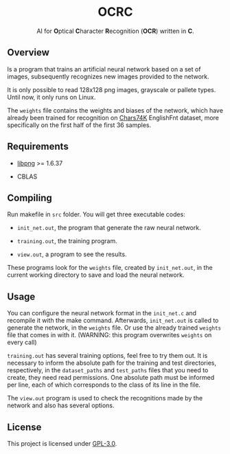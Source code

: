 <div align="center">

<h1>OCRC</h1>

AI for <b>O</b>ptical <b>C</b>haracter <b>R</b>ecognition (<b>OCR</b>) written in <b>C</b>.

</div>

## Overview

Is a program that trains an artificial neural network based on a set of images, subsequently recognizes new images provided to the network.

It is only possible to read 128x128 png images, grayscale or pallete types. Until now, it only runs on Linux.

The `weights` file contains the weights and biases of the network, which have already been trained for recognition on [Chars74K](http://www.ee.surrey.ac.uk/CVSSP/demos/chars74k/) EnglishFnt dataset, more specifically on the first half of the first 36 samples.

## Requirements

* [libpng](http://www.libpng.org) >= 1.6.37

* CBLAS

## Compiling

Run makefile in `src` folder. You will get three executable codes:

* `init_net.out`, the program that generate the raw neural network.

* `training.out`, the training program.

* `view.out`, a program to see the results.

These programs look for the `weights` file, created by `init_net.out`, in the current working directory to save and load the neural network.

## Usage

You can configure the neural network format in the `init_net.c` and recompile it with the make command. Afterwards, `init_net.out` is called to generate the network, in the `weights` file. Or use the already trained `weights` file that comes in with it. (WARNING: this program overwrites `weights` on every call)

`training.out` has several training options, feel free to try them out. It is necessary to inform the absolute path for the training and test directories, respectively, in the `dataset_paths` and `test_paths` files that you need to create, they need read permissions. One absolute path must be informed per line, each of which corresponds to the class of its line in the file.

The `view.out` program is used to check the recognitions made by the network and also has several options.

## License

This project is licensed under [GPL-3.0](https://raw.githubusercontent.com/Illumina/licenses/master/gpl-3.0.txt). 
